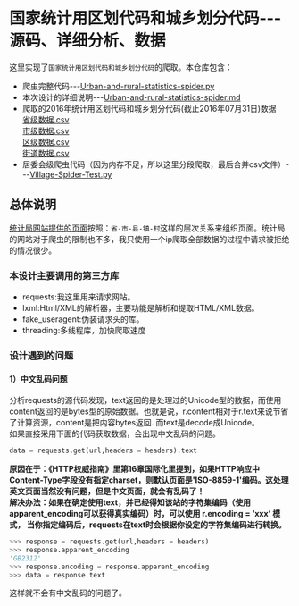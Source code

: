 # 国家统计用区划代码和城乡划分代码---源码、详细分析、数据

这里实现了`国家统计用区划代码和城乡划分代码`的爬取。本仓库包含：
- 爬虫完整代码---[Urban-and-rural-statistics-spider.py](https://github.com/dta0502/China-zoning-code-for-statistics-spider/blob/master/Urban-and-rural-statistics-spider.py)
- 本次设计的详细说明---[Urban-and-rural-statistics-spider.md](https://github.com/dta0502/China-zoning-code-for-statistics-spider/blob/master/Urban-and-rural-statistics-spider.md)
- 爬取的2016年统计用区划代码和城乡划分代码(截止2016年07月31日)数据\
    [省级数据.csv](https://github.com/dta0502/China-zoning-code-for-statistics-spider/blob/master/province.csv)\
    [市级数据.csv](https://github.com/dta0502/China-zoning-code-for-statistics-spider/blob/master/city.csv)\
    [区级数据.csv](https://github.com/dta0502/China-zoning-code-for-statistics-spider/blob/master/county.csv)\
    [街道数据.csv](https://github.com/dta0502/China-zoning-code-for-statistics-spider/blob/master/town.csv)
- 居委会级爬虫代码（因为内存不足，所以这里分段爬取，最后合并csv文件）---[Village-Spider-Test.py](https://github.com/dta0502/China-zoning-code-for-statistics-spider/blob/master/Village-Spider-Test.py)

## 总体说明
[统计局网站提供的页面](http://www.stats.gov.cn/tjsj/tjbz/tjyqhdmhcxhfdm/2016/index.html)按照：`省-市-县-镇-村`这样的层次关系来组织页面。统计局的网站对于爬虫的限制也不多，我只使用一个ip爬取全部数据的过程中请求被拒绝的情况很少。

### 本设计主要调用的第三方库
- requests:我这里用来请求网站。
- lxml:Html/XML的解析器，主要功能是解析和提取HTML/XML数据。
- fake_useragent:伪装请求头的库。
- threading:多线程库，加快爬取速度

### 设计遇到的问题
#### 1）中文乱码问题
分析requests的源代码发现，text返回的是处理过的Unicode型的数据，而使用content返回的是bytes型的原始数据。也就是说，r.content相对于r.text来说节省了计算资源，content是把内容bytes返回. 而text是decode成Unicode。\
如果直接采用下面的代码获取数据，会出现中文乱码的问题。
```python
data = requests.get(url,headers = headers).text
```
**原因在于：《HTTP权威指南》里第16章国际化里提到，如果HTTP响应中Content-Type字段没有指定charset，则默认页面是'ISO-8859-1'编码。这处理英文页面当然没有问题，但是中文页面，就会有乱码了！**\
**解决办法：如果在确定使用text，并已经得知该站的字符集编码（使用apparent_encoding可以获得真实编码）时，可以使用 r.encoding = ‘xxx’ 模式， 当你指定编码后，requests在text时会根据你设定的字符集编码进行转换。**
```python
>>> response = requests.get(url,headers = headers)
>>> response.apparent_encoding
'GB2312'
>>> response.encoding = response.apparent_encoding
>>> data = response.text
```
这样就不会有中文乱码的问题了。


